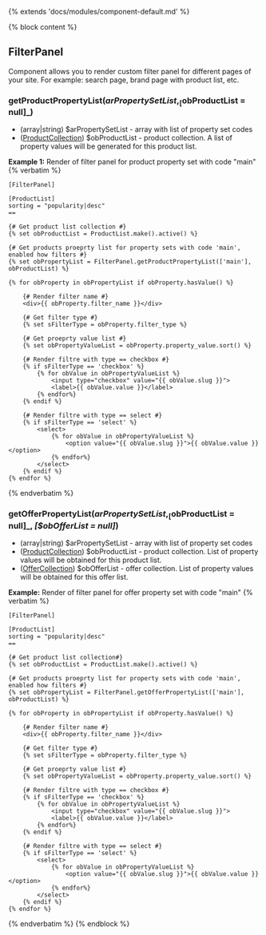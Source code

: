 {% extends 'docs/modules/component-default.md' %}

{% block content %}

## FilterPanel

Component allows you to render custom filter panel for different pages of your site. For example: search page, brand page with product list, etc.

### getProductPropertyList($arPropertySetList, _[$obProductList = null]_)
  * (array|string) $arPropertySetList - array with list of property set codes
  * ([ProductCollection](modules/product/collection/collection.md)) $obProductList - product collection. A list of property values will be generated for this product list.

**Example 1:** Render of filter panel for product property set with code "main"
{% verbatim %}
```twig
[FilterPanel]

[ProductList]
sorting = "popularity|desc"
==

{# Get product list collection #}
{% set obProductList = ProductList.make().active() %}

{# Get products proeprty list for property sets with code 'main', enabled how filters #}
{% set obPropertyList = FilterPanel.getProductPropertyList(['main'], obProductList) %}

{% for obProperty in obPropertyList if obProperty.hasValue() %}
    
    {# Render filter name #}
    <div>{{ obProperty.filter_name }}</div>
    
    {# Get filter type #}
    {% set sFilterType = obProperty.filter_type %}
    
    {# Get proeprty value list #}
    {% set obPropertyValueList = obProperty.property_value.sort() %}
    
    {# Render filtre with type == checkbox #}
    {% if sFilterType == 'checkbox' %}
        {% for obValue in obPropertyValueList %}
            <input type="checkbox" value="{{ obValue.slug }}">
            <label>{{ obValue.value }}</label>
        {% endfor%}
    {% endif %}
    
    {# Render filtre with type == select #}
    {% if sFilterType == 'select' %}
        <select>
            {% for obValue in obPropertyValueList %}
                <option value="{{ obValue.slug }}">{{ obValue.value }}</option>
            {% endfor%}
        </select>
    {% endif %}
{% endfor %}
```
{% endverbatim %}

### getOfferPropertyList($arPropertySetList, _[$obProductList = null]_, _[$obOfferList = null]_)
  * (array|string) $arPropertySetList - array with list of property set codes
  * ([ProductCollection](modules/product/collection/collection.md)) $obProductList - product collection. List of property values will be obtained for this product list.
  * ([OfferCollection](offer/collection/collection.md)) $obOfferList - offer collection. List of property values will be obtained for this offer list.

**Example:** Render of filter panel for offer property set with code "main"
{% verbatim %}
```twig
[FilterPanel]

[ProductList]
sorting = "popularity|desc"
==

{# Get product list collection#}
{% set obProductList = ProductList.make().active() %}

{# Get products proeprty list for property sets with code 'main', enabled how filters #}
{% set obPropertyList = FilterPanel.getOfferPropertyList(['main'], obProductList) %}

{% for obProperty in obPropertyList if obProperty.hasValue() %}
    
    {# Render filter name #}
    <div>{{ obProperty.filter_name }}</div>
    
    {# Get filter type #}
    {% set sFilterType = obProperty.filter_type %}
    
    {# Get proeprty value list #}
    {% set obPropertyValueList = obProperty.property_value.sort() %}
    
    {# Render filtre with type == checkbox #}
    {% if sFilterType == 'checkbox' %}
        {% for obValue in obPropertyValueList %}
            <input type="checkbox" value="{{ obValue.slug }}">
            <label>{{ obValue.value }}</label>
        {% endfor%}
    {% endif %}
    
    {# Render filtre with type == select #}
    {% if sFilterType == 'select' %}
        <select>
            {% for obValue in obPropertyValueList %}
                <option value="{{ obValue.slug }}">{{ obValue.value }}</option>
            {% endfor%}
        </select>
    {% endif %}
{% endfor %}
```
{% endverbatim %}
{% endblock %}
